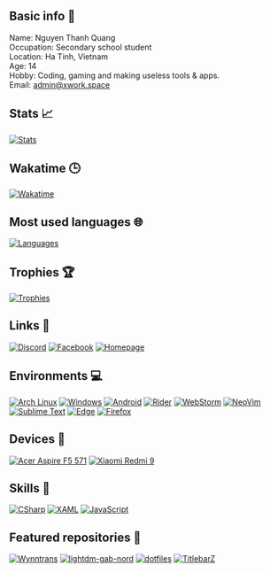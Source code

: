 ## Basic info 📝
Name: Nguyen Thanh Quang  
Occupation: Secondary school student  
Location: Ha Tinh, Vietnam  
Age: 14  
Hobby: Coding, gaming and making useless tools & apps.  
Email: [admin@xwork.space](mailto:admin@xwork.space)

## Stats 📈
[![Stats](https://github-readme-stats.vercel.app/api?username=AlphaNecron&show_icons=true&theme=discord_old_blurple&count_private=true "GitHub stats")](#)  

## Wakatime 🕒
[![Wakatime](https://github-readme-stats.vercel.app/api/wakatime?username=AlphaNecron&theme=discord_old_blurple)](#)

## Most used languages 🌐
[![Languages](https://github-readme-stats.vercel.app/api/top-langs/?username=AlphaNecron&theme=discord_old_blurple&layout=compact&hide=shell,python)](#)

## Trophies 🏆
[![Trophies](https://github-profile-trophy.vercel.app/?username=AlphaNecron&theme=darkhub)](#)

## Links 🔗
[![Discord](https://img.shields.io/badge/Discord-7289DA?style=for-the-badge&logo=discord&logoColor=white "Discord")](https://discord.com/users/534752817534074880)
[![Facebook](https://img.shields.io/badge/Facebook-1877F2?style=for-the-badge&logo=facebook&logoColor=white "Facebook")](https://facebook.com/AlphaNecron)
[![Homepage](https://img.shields.io/badge/Homepage-41BDF5?style=for-the-badge&logo=page&logoColor=white "Homepage")](https://xwork.space)

## Environments 💻
[![Arch Linux](https://img.shields.io/badge/Arch_Linux-1793D1?style=for-the-badge&logo=arch-linux&logoColor=white "Arch Linux")](https://archlinux.org/)
[![Windows](https://img.shields.io/badge/Windows-0078D6?style=for-the-badge&logo=windows&logoColor=white "Windows 10")](#)
[![Android](https://img.shields.io/badge/Android-3DDC84?style=for-the-badge&logo=android&logoColor=white "Android")](https://www.android.com/)
[![Rider](https://img.shields.io/badge/Rider-000000?style=for-the-badge&logo=Rider&logoColor=white "Rider")](https://www.jetbrains.com/rider/)
[![WebStorm](https://img.shields.io/badge/WebStorm-000000?style=for-the-badge&logo=WebStorm&logoColor=white "WebStorm")](https://www.jetbrains.com/webstorm/)
[![NeoVim](https://img.shields.io/badge/NeoVim-57A143?style=for-the-badge&logo=NeoVim&logoColor=white "NeoVim")](https://neovim.io/)
[![Sublime Text](https://img.shields.io/badge/Sublime_Text-FF9800?style=for-the-badge&logo=Sublime%20Text&logoColor=white "Sublime Text")](https://www.sublimetext.com/)
[![Edge](https://img.shields.io/badge/Edge-0078D7?style=for-the-badge&logo=microsoft%20edge&logoColor=white "Microsoft Edge")](https://www.microsoft.com/edge)
[![Firefox](https://img.shields.io/badge/Firefox-FF7139?style=for-the-badge&logo=firefox%20browser&logoColor=white "Mozilla Firefox")](https://www.mozilla.org/firefox)

## Devices 📱
[![Acer Aspire F5 571](https://img.shields.io/badge/Aspire_F5_571-83B81A?style=for-the-badge&logo=arch-linux&logoColor=white "Aspire F5 571")](https://www.acer.com/)
[![Xiaomi Redmi 9](https://img.shields.io/badge/Redmi_9-FA6709?style=for-the-badge&logo=xiaomi&logoColor=white "Redmi 9")](https://www.mi.com/)

## Skills 🚀
[![CSharp](https://img.shields.io/badge/CSharp-239120?style=for-the-badge&logo=c-sharp&logoColor=white "C#")](https://dotnet.microsoft.com)
[![XAML](https://img.shields.io/badge/XAML-0C54C2?style=for-the-badge&logo=xaml&logoColor=white "XAML")](https://microsoft.com)
[![JavaScript](https://img.shields.io/badge/JavaScript-F7DF1E?style=for-the-badge&logo=javascript&logoColor=black "JavaScript")](https://developer.mozilla.org/en-US/docs/Web/JavaScript)

## Featured repositories 🌟
[![Wynntrans](https://github-readme-stats.vercel.app/api/pin/?username=AlphaNecron&repo=Wynntrans&theme=discord_old_blurple)](https://github.com/AlphaNecron/Wynntrans)
[![lightdm-gab-nord](https://github-readme-stats.vercel.app/api/pin/?username=AlphaNecron&repo=lightdm-gab-nord&theme=discord_old_blurple)](https://github.com/AlphaNecron/lightdm-gab-nord)
[![dotfiles](https://github-readme-stats.vercel.app/api/pin/?username=AlphaNecron&repo=bspwm-dotfiles&theme=discord_old_blurple)](https://github.com/AlphaNecron/bspwm-dotfiles)
[![TitlebarZ](https://github-readme-stats.vercel.app/api/pin/?username=AlphaNecron&repo=TitlebarZ&theme=discord_old_blurple)](https://github.com/AlphaNecron/TitlebarZ)
